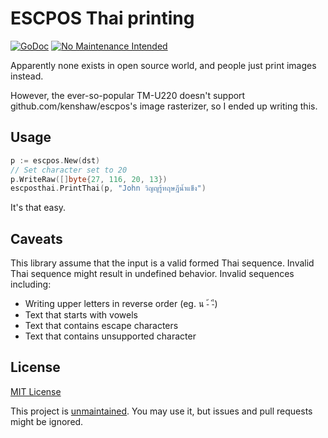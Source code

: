 # ESCPOS Thai printing

[![GoDoc](https://godoc.org/github.com/whs/escposthai?status.svg)](https://godoc.org/github.com/whs/escposthai)
[![No Maintenance Intended](http://unmaintained.tech/badge.svg)](http://unmaintained.tech/)


Apparently none exists in open source world, and people just print images instead.

However, the ever-so-popular TM-U220 doesn't support github.com/kenshaw/escpos's image rasterizer, so I ended up writing this.

## Usage

```go
p := escpos.New(dst)
// Set character set to 20
p.WriteRaw([]byte{27, 116, 20, 13})
escposthai.PrintThai(p, "John วิญญูรู้ทฤษฎีน้ำแข็ง")
```

It's that easy.

## Caveats

This library assume that the input is a valid formed Thai sequence. Invalid Thai sequence might result in undefined behavior. Invalid sequences including:

- Writing upper letters in reverse order (eg. น -้ -ี)
- Text that starts with vowels
- Text that contains escape characters
- Text that contains unsupported character

## License

[MIT License](LICENSE)

This project is [unmaintained](http://unmaintained.tech/). You may use it, but issues and pull requests might be ignored.
